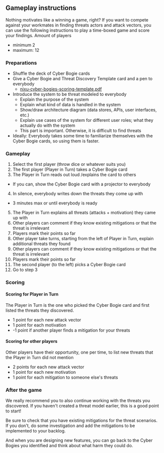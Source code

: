 ## Gameplay instructions

Nothing motivates like a winning a game, right? If you want to compete against your workmates in finding threats actors and attack vectors, you can use the following instructions to play a time-boxed game and score your findings.
Amount of players

* minimum 2
* maximum: 12

### Preparations

* Shuffle the deck of Cyber Bogie cards
* Give a Cyber Bogie and Threat Discovery Template card and a pen to everybody
  * [nixu-cyber-bogies-scoring-template.pdf](https://github.com/nixu-corp/NixuCyberBogies/blob/master/Gameplay%20instructions/nixu-cyber-bogies-scoring-template.pdf)
* Introduce the system to be threat modeled to everybody
  * Explain the purpose of the system
  * Explain what kind of data is handled in the system
  * Show/draw architecture diagram (data stores, APIs, user interfaces, etc.)
  * Explain use cases of the system for different user roles; what they actually do with the system
  * This part is important. Otherwise, it is difficult to find threats
* Ideally: Everybody takes some time to familiarize themselves with the Cyber Bogie cards, so using them is faster.

### Gameplay

1. Select the first player (throw dice or whatever suits you)
2. The first player (Player in Turn) takes a Cyber Bogie card
3. The Player in Turn reads out loud /explains the card to others

  * If you can, show the Cyber Bogie card with a projector to everybody

4. In silence, everybody writes down the threats they come up with

  * 3 minutes max or until everybody is ready

5. The Player in Turn explains all threats (attacks + motivation) they came up with
6. Other players can comment if they know existing mitigations or that the threat is irrelevant
7. Players mark their points so far
8. Other player take turns, starting from the left of Player in Turn, explain additional threats they found
9. Other players can comment if they know existing mitigations or that the threat is irrelevant
10. Players mark their points so far
11. The second player (to the left) picks a Cyber Bogie card
12. Go to step 3

### Scoring

#### Scoring for Player in Turn

The Player in Turn is the one who picked the Cyber Bogie card and first listed the threats they discovered.

  * 1 point for each new attack vector
  * 1 point for each motivation
  * -1 point if another player finds a mitigation for your threats

#### Scoring for other players

Other players have their opportunity, one per time, to list new threats that the Player in Turn did not mention

  * 2 points for each new attack vector
  * 1 point for each new motivation
  * 1 point for each mitigation to someone else's threats


### After the game

We really recommend you to also continue working with the threats you discovered. If you haven't created a threat model earlier, this is a good point to start!

Be sure to check that you have existing mitigations for the threat scenarios. If you don't, do some investigation and add the mitigations to be implemented to your backlog.

And when you are designing new features, you can go back to the Cyber Bogies you identified and think about what harm they could do.

